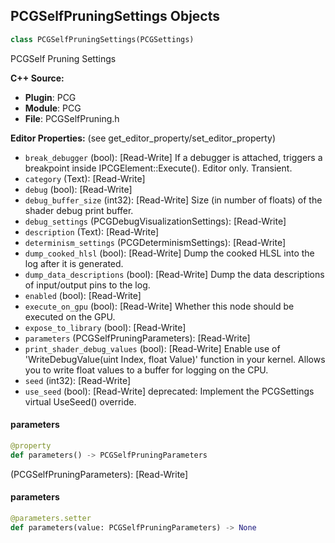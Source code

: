 ## PCGSelfPruningSettings Objects

```python
class PCGSelfPruningSettings(PCGSettings)
```

PCGSelf Pruning Settings

**C++ Source:**

- **Plugin**: PCG
- **Module**: PCG
- **File**: PCGSelfPruning.h

**Editor Properties:** (see get_editor_property/set_editor_property)

- ``break_debugger`` (bool):  [Read-Write] If a debugger is attached, triggers a breakpoint inside IPCGElement::Execute(). Editor only. Transient.
- ``category`` (Text):  [Read-Write]
- ``debug`` (bool):  [Read-Write]
- ``debug_buffer_size`` (int32):  [Read-Write] Size (in number of floats) of the shader debug print buffer.
- ``debug_settings`` (PCGDebugVisualizationSettings):  [Read-Write]
- ``description`` (Text):  [Read-Write]
- ``determinism_settings`` (PCGDeterminismSettings):  [Read-Write]
- ``dump_cooked_hlsl`` (bool):  [Read-Write] Dump the cooked HLSL into the log after it is generated.
- ``dump_data_descriptions`` (bool):  [Read-Write] Dump the data descriptions of input/output pins to the log.
- ``enabled`` (bool):  [Read-Write]
- ``execute_on_gpu`` (bool):  [Read-Write] Whether this node should be executed on the GPU.
- ``expose_to_library`` (bool):  [Read-Write]
- ``parameters`` (PCGSelfPruningParameters):  [Read-Write]
- ``print_shader_debug_values`` (bool):  [Read-Write] Enable use of 'WriteDebugValue(uint Index, float Value)' function in your kernel. Allows you to write float values to a buffer for logging on the CPU.
- ``seed`` (int32):  [Read-Write]
- ``use_seed`` (bool):  [Read-Write]
  deprecated: Implement the PCGSettings virtual UseSeed() override.

<a id="unreal.PCGSelfPruningSettings.parameters"></a>

#### parameters

```python
@property
def parameters() -> PCGSelfPruningParameters
```

(PCGSelfPruningParameters):  [Read-Write]

<a id="unreal.PCGSelfPruningSettings.parameters"></a>

#### parameters

```python
@parameters.setter
def parameters(value: PCGSelfPruningParameters) -> None
```

<a id="unreal.PCGSpatialNoiseSettings"></a>